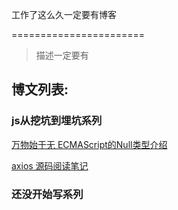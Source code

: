 工作了这么久一定要有博客

=======================
> 描述一定要有

博文列表:
-------

### js从挖坑到埋坑系列 ###

[万物始于无 ECMAScript的Null类型介绍](https://libraxss.github.io/blog/#/js-null)

[axios 源码阅读笔记](https://libraxss.github.io/blog/#/axios)

### 还没开始写系列 ###
